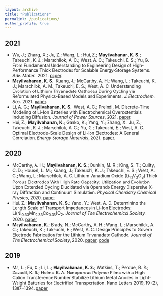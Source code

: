 ```yaml
---
layout: archive
title: "Publications"
permalink: /publications/
author_profile: true
---
```


## 2021

- Wu, J.; Zhang, X.; Ju, Z.; Wang, L.; Hui, Z.; **Mayilvahanan, K. S.**; Takeuchi, K. J.; Marschilok, A. C.; West, A. C.; Takeuchi, E. S.; Yu, G. From Fundamental Understanding to Engineering Design of High‐Performance Thick Electrodes for Scalable Energy‐Storage Systems. *Adv. Mater.*, 2021. [paper](https://doi.org/10.1002/adma.202101275).
- **Mayilvahanan, K. S.**; Kuang, J.; McCarthy, A. H.; Wang, L.; Takeuchi, K. J.; Marschilok, A. M.; Takeuchi, E. S.; West, A. C. Understanding Evolution of Lithium Trivanadate Cathodes During Cycling via Reformulated Physics-Based Models and Experiments. *J. Electrochem. Soc*. 2021. [paper](https://doi.org/10.1149/1945-7111/abff67).
- Li, A. G.; **Mayilvahanan, K. S.**; West, A. C.; Preindl, M. Discrete-Time Modeling of Li-Ion Batteries with Electrochemical Overpotentials Including Diffusion. *Journal of Power Sources*, 2021. [paper](https://www.sciencedirect.com/science/article/abs/pii/S037877532100519X).
- Hui, Z.; **Mayilvahanan, K.**; Ganko, K.; Yang, Y.; Zhang, X.; Ju, Z.; Takeuchi, K. J.; Marschilok, A. C.; Yu, G.; Takeuchi, E.; West, A. C. Optimal Electrode-Scale Design of Li-Ion Electrodes: A General Correlation. *Energy Storage Materials*, 2021. [paper](https://doi.org/10.1016/j.ensm.2021.04.018).


## 2020

- McCarthy, A. H.; **Mayilvahanan, K. S.**; Dunkin, M. R.; King, S. T.; Quilty, C. D.; Housel, L. M.; Kuang, J.; Takeuchi, K. J.; Takeuchi, E. S.; West, A. C.; Wang, L.; Marschilok, A. C. Lithium Vanadium Oxide (Li<sub>1.1</sub>V<sub>3</sub>O<sub>8</sub>) Thick Porous Electrodes With High Rate Capacity: Utilization and Evolution Upon Extended Cycling Elucidated via Operando Energy Dispersive X-ray Diffraction and Continuum Simulation. *Physical Chemistry Chemical Physics*, 2020. [paper](http://xlink.rsc.org/?DOI=D0CP04622A.)
- Hui, Z.; **Mayilvahanan, K. S.**; Yang, Y.; West, A. C. Determining the Length Scale of Transport Impedances in Li-Ion Electrodes: Li(Ni<sub>0.33</sub>Mn<sub>0.33</sub>Co<sub>0.33</sub>)O<sub>2</sub>. *Journal of The Electrochemical Society*, 2020. [paper](https://iopscience.iop.org/article/10.1149/1945-7111/ab9cce/meta)
- **Mayilvahanan, K.**; Brady, N.; McCarthy, A. H.; Wang, L.; Marschilok, A. C.; Takeuchi, K.; Takeuchi, E.; West, A. C. Design Principles to Govern Electrode Fabrication for the Lithium Trivanadate Cathode. *Journal of The Electrochemical Society*, 2020. [paper](https://iopscience.iop.org/article/10.1149/1945-7111/ab91c8/meta), [code](https://github.com/karthikmayil/LVO-Electrode-Design)

## 2019
- Ma, L.; Fu, C.; Li, L.; **Mayilvahanan, K. S.**; Watkins, T.; Perdue, B. R.; Zavadil, K. R.; Helms, B. A. Nanoporous Polymer Films with a High Cation Transference Number Stabilize Lithium Metal Anodes in Light-Weight Batteries for Electrified Transportation. Nano Letters 2019, 19 (2), 1387–1394. [paper](https://pubs.acs.org/doi/10.1021/acs.nanolett.8b05101)


